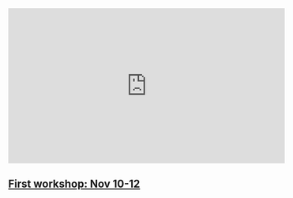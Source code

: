 ﻿<iframe width="560" height="315" src="https://www.youtube.com/embed/zV3Nknr88do" frameborder="0" allow="accelerometer; autoplay; clipboard-write; encrypted-media; gyroscope; picture-in-picture" allowfullscreen></iframe>

## [First workshop: Nov 10-12](./nov20)
